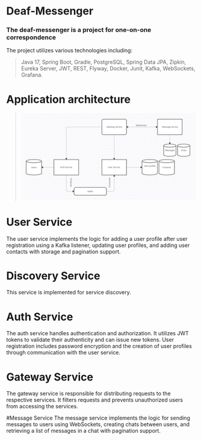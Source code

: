 # Deaf-Messenger
### The deaf-messenger is a project for one-on-one correspondence
The project utilizes various technologies including:
> Java 17, Spring Boot, Gradle, PostgreSQL, Spring Data JPA, Zipkin, Eureka Server, JWT, REST, Flyway, Docker, Junit, Kafka, WebSockets, Grafana.

# Application architecture
>![Image alt](https://github.com/antonkuchinsky/Deaf-Messenger/raw/main/image.png)
# User Service
The user service implements the logic for adding a user profile after user registration using a Kafka listener, updating user profiles, and adding user contacts with storage and pagination support.

# Discovery Service
This service is implemented for service discovery.

# Auth Service
The auth service handles authentication and authorization.
It utilizes JWT tokens to validate their authenticity and can issue new tokens.
User registration includes password encryption and the creation of user profiles through communication with the user service.

# Gateway Service
The gateway service is responsible for distributing requests to the respective services.
It filters requests and prevents unauthorized users from accessing the services.

#Message Service
The message service implements the logic for sending messages to users using WebSockets, creating chats between users, and retrieving a list of messages in a chat with pagination support.
